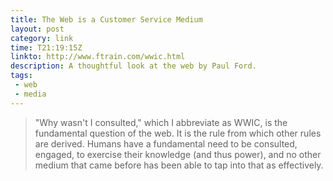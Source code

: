 ```yaml
---
title: The Web is a Customer Service Medium
layout: post
category: link
time: T21:19:15Z
linkto: http://www.ftrain.com/wwic.html
description: A thoughtful look at the web by Paul Ford.
tags: 
 - web
 - media
---
```


> "Why wasn't I consulted," which I abbreviate as WWIC, is the fundamental question of the web. It is the rule from which other rules are derived. Humans have a fundamental need to be consulted, engaged, to exercise their knowledge (and thus power), and no other medium that came before has been able to tap into that as effectively.


